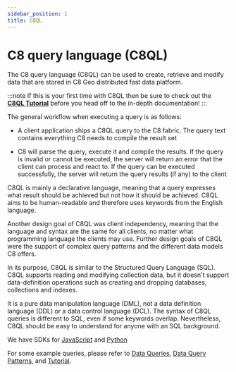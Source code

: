 ```yaml
---
sidebar_position: 1
title: C8QL
---
```


# C8 query language (C8QL)

The C8 query language (C8QL) can be used to create, retrieve and modify data that are stored in C8 Geo distributed fast data platform.

:::note
If this is your first time with C8QL then be sure to check out the [**C8QL Tutorial**](c8ql-tutorial.md) before you head off to the in-depth documentation!
:::

The general workflow when executing a query is as follows:

- A client application ships a C8QL query to the C8  fabric. The query text contains everything C8 needs to compile the result set

- C8 will parse the query, execute it and compile the results. If the query is invalid or cannot be executed, the server will return an error that the client can process and react to. If the query can be executed successfully, the server will return the query results (if any) to the client

C8QL is mainly a declarative language, meaning that a query expresses what result should be achieved but not how it should be achieved. C8QL aims to be human-readable and therefore uses keywords from the English language.

Another design goal of C8QL was client independency, meaning that the language and syntax are the same for all clients, no matter what programming language the clients may use.  Further design goals of C8QL were the support of complex query patterns and the different data models C8 offers.

In its purpose, C8QL is similar to the Structured Query Language (SQL). C8QL supports reading and modifying collection data, but it doesn't support data-definition operations such as creating and dropping databases, collections and indexes.

It is a pure data manipulation language (DML), not a data definition language (DDL) or a data control language (DCL). The syntax of C8QL queries is different to SQL, even if some keywords overlap. Nevertheless, C8QL should be easy to understand for anyone with an SQL background.

We have SDKs for [JavaScript](https://github.com/Macrometacorp/jsC8) and [Python](https://github.com/Macrometacorp/pyC8)

For some example queries, please refer to [Data Queries](data-queries.md), [Data Query Patterns](../c8ql/examples/), and [Tutorial](../c8ql/data-queries.md).
